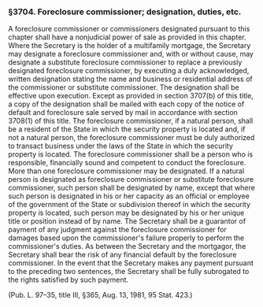 ### §3704. Foreclosure commissioner; designation, duties, etc. ###

A foreclosure commissioner or commissioners designated pursuant to this chapter shall have a nonjudicial power of sale as provided in this chapter. Where the Secretary is the holder of a multifamily mortgage, the Secretary may designate a foreclosure commissioner and, with or without cause, may designate a substitute foreclosure commissioner to replace a previously designated foreclosure commissioner, by executing a duly acknowledged, written designation stating the name and business or residential address of the commissioner or substitute commissioner. The designation shall be effective upon execution. Except as provided in section 3707(b) of this title, a copy of the designation shall be mailed with each copy of the notice of default and foreclosure sale served by mail in accordance with section 3708(1) of this title. The foreclosure commissioner, if a natural person, shall be a resident of the State in which the security property is located and, if not a natural person, the foreclosure commissioner must be duly authorized to transact business under the laws of the State in which the security property is located. The foreclosure commissioner shall be a person who is responsible, financially sound and competent to conduct the foreclosure. More than one foreclosure commissioner may be designated. If a natural person is designated as foreclosure commissioner or substitute foreclosure commissioner, such person shall be designated by name, except that where such person is designated in his or her capacity as an official or employee of the government of the State or subdivision thereof in which the security property is located, such person may be designated by his or her unique title or position instead of by name. The Secretary shall be a guarantor of payment of any judgment against the foreclosure commissioner for damages based upon the commissioner's failure properly to perform the commissioner's duties. As between the Secretary and the mortgagor, the Secretary shall bear the risk of any financial default by the foreclosure commissioner. In the event that the Secretary makes any payment pursuant to the preceding two sentences, the Secretary shall be fully subrogated to the rights satisfied by such payment.

(Pub. L. 97–35, title III, §365, Aug. 13, 1981, 95 Stat. 423.)